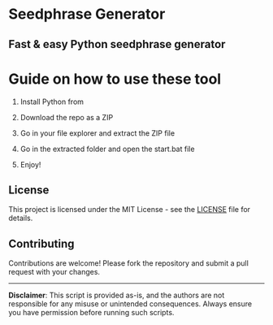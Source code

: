 # Seedphrase Generator          
            
## Fast & easy Python seedphrase generator             
                    
# Guide on how to use these tool                  
                
1. Install Python from              
        
2. Download the repo as a ZIP             
        
3. Go in your file explorer and extract the ZIP file        
                 
4. Go in the extracted folder and open the start.bat file         
                 
5. Enjoy!               
                    
## License                   
            
This project is licensed under the MIT License - see the [LICENSE](LICENSE) file for details.                     
       
## Contributing       
             
Contributions are welcome! Please fork the repository and submit a pull request with your changes.              
            
---            
              
**Disclaimer**: This script is provided as-is, and the authors are not responsible for any misuse or unintended consequences. Always ensure you have permission before running such scripts.               